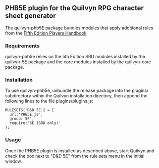 ## PHB5E plugin for the Quilvyn RPG character sheet generator

The quilvyn-phb5E package bundles modules that apply additional rules from the
<a href="https://dnd.wizards.com/products/tabletop-games/rpg-products/rpg_playershandbook">Fifth Edition Players Handbook</a>

### Requirements

quilvyn-phb5e relies on the 5th Edition SRD modules installed by the quilvyn-5E
package and the core modules installed by the quilvyn-core package.

### Installation

To use quilvyn-phb5e, unbundle the release package into the plugins/
subdirectory within the Quilvyn installation directory, then append the
following lines to the file plugins/plugins.js:

    RULESETS['D&D 5E'] = {
      url:'PHB5E.js',
      group:'5E',
      require:'5E (SRD only)'
    };

### Usage

Once the PHB5E plugin is installed as described above, start Quilvyn and check
the box next to "D&D 5E" from the rule sets menu in the initial window.
